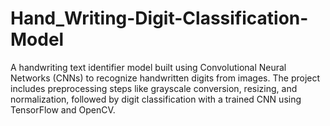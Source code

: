 # Hand_Writing-Digit-Classification-Model
A handwriting text identifier model built using Convolutional Neural Networks (CNNs) to recognize handwritten digits from images. The project includes preprocessing steps like grayscale conversion, resizing, and normalization, followed by digit classification with a trained CNN using TensorFlow and OpenCV.
